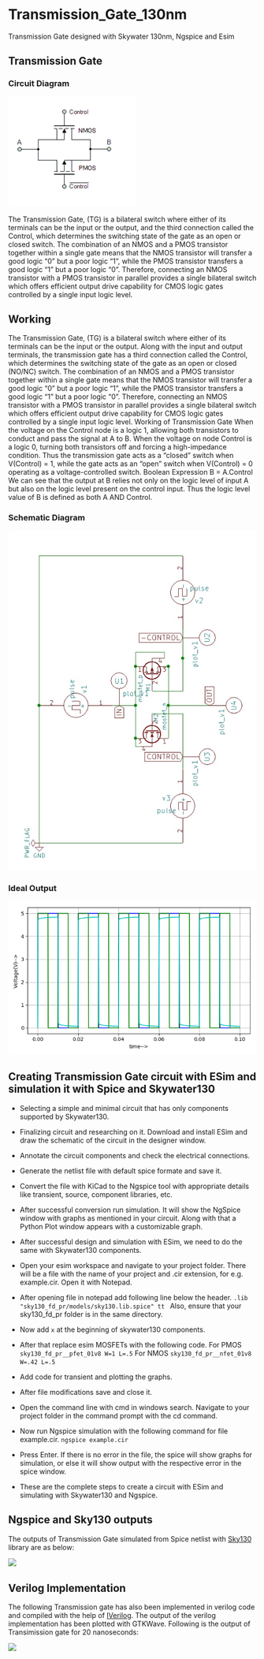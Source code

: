 # Transmission_Gate_130nm
Transmission Gate designed with Skywater 130nm, Ngspice and Esim

## Transmission Gate

### Circuit Diagram
<img src="https://github.com/PatelVatsalB21/Transmission_Gate_130nm/blob/main/Docs/Transmission_Gate.png"/>

The Transmission Gate, (TG) is a bilateral switch where either of its terminals can be the input or the output, and the third connection called the Control, which determines
the switching state of the gate as an open or closed switch. The combination of an NMOS and a PMOS transistor together within a single gate means that the NMOS transistor will transfer a good logic “0” but a poor logic “1”, while the PMOS transistor transfers a good logic “1” but a poor logic “0”. Therefore, connecting an NMOS transistor with a PMOS transistor in parallel provides a single bilateral switch which offers efficient output drive capability for CMOS logic gates controlled by a single input logic level.

## Working
The Transmission Gate, (TG) is a bilateral switch where either of its terminals can be the input or the output. Along with the input and output terminals, the transmission gate
has a third connection called the Control, which determines the switching state of the gate as an open or closed (NO/NC) switch. The combination of an NMOS and a PMOS transistor together within a single gate means that the NMOS transistor will transfer a good logic “0” but a poor logic “1”, while the PMOS transistor transfers a good logic “1” but a poor logic “0”. Therefore, connecting an NMOS transistor with a PMOS transistor in parallel provides a single bilateral switch which offers efficient output drive capability for CMOS logic gates controlled by a single input logic level. Working of Transmission Gate When the voltage on the Control node is a logic 1, allowing both transistors to conduct and pass the signal at A to B. When the voltage on node Control is a logic 0, turning both transistors off and forcing a high-impedance condition. Thus the transmission gate acts as a “closed” switch when V(Control) = 1, while the gate acts as an “open” switch when V(Control) = 0 operating as a voltage-controlled switch. Boolean Expression B = A.Control We can see that the output at B relies not only on the logic level of input A but also on the logic level present on the control input. Thus the logic level value of B is defined as both A AND Control.

### Schematic Diagram
<img src="https://github.com/PatelVatsalB21/Transmission_Gate_130nm/blob/main/Docs/CMOS.jpg"/>

### Ideal Output
<img src="https://github.com/PatelVatsalB21/Transmission_Gate_130nm/blob/main/Docs/Transmission_Gate_Waveform.png"/>


## Creating Transmission Gate circuit with ESim and simulation it with Spice and Skywater130

- Selecting a simple and minimal circuit that has only components supported by Skywater130.

- Finalizing circuit and researching on it. Download and install ESim and draw the schematic of the circuit in the designer window.

- Annotate the circuit components and check the electrical connections.

- Generate the netlist file with default spice formate and save it.

- Convert the file with KiCad to the Ngspice tool with appropriate details like transient, source, component libraries, etc.

- After successful conversion run simulation. It will show the NgSpice window with graphs as mentioned in your circuit. Along with that a Python Plot window appears with a customizable graph.

- After successful design and simulation with ESim, we need to do the same with Skywater130 components.

- Open your esim workspace and navigate to your project folder. There will be a file with the name of your project and .cir extension, for e.g. example.cir. Open it with Notepad.

- After opening file in notepad add following line below the header. 
```.lib "sky130_fd_pr/models/sky130.lib.spice" tt ```
Also, ensure that your sky130_fd_pr folder is in the same directory.

- Now add ```x``` at the beginning of skywater130 components.

- After that replace esim MOSFETs with the following code.
For PMOS ```sky130_fd_pr__pfet_01v8 W=1 L=.5```
For NMOS ```sky130_fd_pr__nfet_01v8 W=.42 L=.5```

- Add code for transient and plotting the graphs.

- After file modifications save and close it.

- Open the command line with cmd in windows search. Navigate to your project folder in the command prompt with the cd command. 

- Now run Ngspice simulation with the following command for file example.cir.
```ngspice example.cir```

- Press Enter. If there is no error in the file, the spice will show graphs for simulation, or else it will show output with the respective error in the spice window.

- These are the complete steps to create a circuit with ESim and simulating with Skywater130 and Ngspice.

## Ngspice and Sky130 outputs
The outputs of Transmission Gate simulated from Spice netlist with [Sky130](https://github.com/google/skywater-pdk) library are as below:

<img src="https://github.com/PatelVatsalB21/Transmission_Gate_130nm/blob/main/Docs/Spice%20Simulation.png"/>


## Verilog Implementation

The following Transmission gate has also been implemented in verilog code and compiled with the help of [IVerilog](https://github.com/steveicarus/iverilog). The output of the verilog implementation has been plotted with GTKWave. Following is the output of Transimission gate for 20 nanoseconds:

<img src="https://github.com/PatelVatsalB21/Transmission_Gate_130nm/blob/main/Verilog/GTKWave.png"/>
